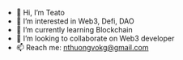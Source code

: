 - 👋 Hi, I’m Teato
- 👀 I’m interested in Web3, Defi, DAO
- 🌱 I’m currently learning Blockchain
- 💞️ I’m looking to collaborate on Web3 developer
- 📫 Reach me: nthuongvokg@gmail.com
